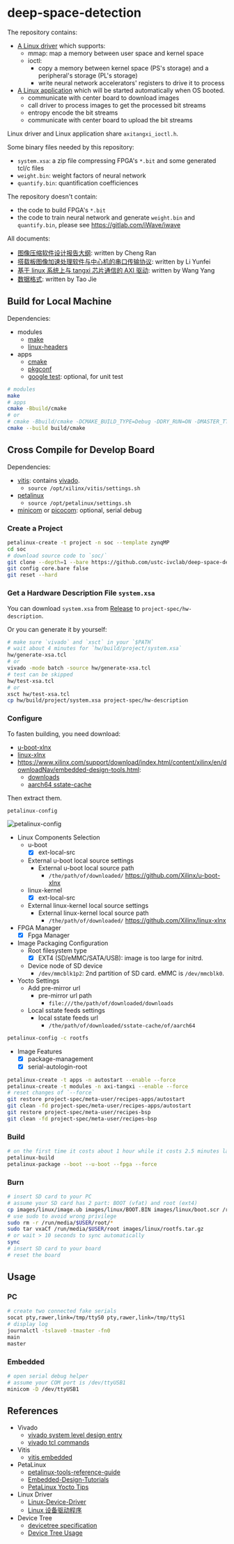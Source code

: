 # deep-space-detection

The repository contains:

- [A Linux driver](project-spec/meta-user/recipes-modules) which supports:
  - mmap: map a memory between user space and kernel space
  - ioctl:
    - copy a memory between kernel space (PS's storage) and a peripheral's
      storage (PL's storage)
    - write neural network accelerators' registers to drive it to process
- [A Linux application](project-spec/meta-user/recipes-apps) which
  will be started automatically when OS booted.
  - communicate with center board to download images
  - call driver to process images to get the processed bit streams
  - entropy encode the bit streams
  - communicate with center board to upload the bit streams

Linux driver and Linux application share `axitangxi_ioctl.h`.

Some binary files needed by this repository:

- `system.xsa`: a zip file compressing FPGA's `*.bit` and some generated tcl/c files
- `weight.bin`: weight factors of neural network
- `quantify.bin`: quantification coefficiences

The repository doesn't contain:

- the code to build FPGA's `*.bit`
- the code to train neural network and generate `weight.bin` and
  `quantify.bin`, please see <https://gitlab.com/iWave/iwave>

All documents:

- [图像压缩软件设计报告大纲](docs/resources/design-report.md): written by Cheng Ran
- [搭载板图像加速处理软件与中心机的串口传输协议](docs/resources/serial-transmission-protocol.md):
  written by Li Yunfei
- [基于 linux 系统上与 tangxi 芯片通信的 AXI 驱动](docs/resources/build.md): written by Wang Yang
- [数据格式](docs/resources/format.md): written by Tao Jie

## Build for Local Machine

Dependencies:

- modules
  - [make](https://www.gnu.org/software/make)
  - [linux-headers](https://archlinux.org/packages/core/x86_64/linux-headers)
- apps
  - [cmake](https://cmake.org)
  - [pkgconf](https://gitea.treehouse.systems/ariadne/pkgconf)
  - [google test](https://github.com/google/googletest): optional, for unit test

<!-- markdownlint-disable MD013 -->

```sh
# modules
make
# apps
cmake -Bbuild/cmake
# or
# cmake -Bbuild/cmake -DCMAKE_BUILD_TYPE=Debug -DDRY_RUN=ON -DMASTER_TTY=/tmp/ttyS0 -DSLAVE_TTY=/tmp/ttyS1
cmake --build build/cmake
```

<!-- markdownlint-enable MD013 -->

## Cross Compile for Develop Board

Dependencies:

- [vitis](https://aur.archlinux.org/packages/vitis): contains
  [vivado](https://aur.archlinux.org/packages/vivado).
  - `source /opt/xilinx/vitis/settings.sh`
- [petalinux](https://aur.archlinux.org/packages/petalinux)
  - `source /opt/petalinux/settings.sh`
- [minicom](https://archlinux.org/packages/extra/x86_64/minicom) or
  [picocom](https://archlinux.org/packages/extra/x86_64/picocom): optional,
  serial debug

### Create a Project

<!-- markdownlint-disable MD013 -->

```sh
petalinux-create -t project -n soc --template zynqMP
cd soc
# download source code to `soc/`
git clone --depth=1 --bare https://github.com/ustc-ivclab/deep-space-detection .git
git config core.bare false
git reset --hard
```

<!-- markdownlint-enable MD013 -->

### Get a Hardware Description File `system.xsa`

You can download `system.xsa` from
[Release](https://github.com/ustc-ivclab/deep-space-detection/releases)
to `project-spec/hw-description`.

Or you can generate it by yourself:

```sh
# make sure `vivado` and `xsct` in your `$PATH`
# wait about 4 minutes for `hw/build/project/system.xsa`
hw/generate-xsa.tcl
# or
vivado -mode batch -source hw/generate-xsa.tcl
# test can be skipped
hw/test-xsa.tcl
# or
xsct hw/test-xsa.tcl
cp hw/build/project/system.xsa project-spec/hw-description
```

### Configure

To fasten building, you need download:

- [u-boot-xlnx](https://github.com/Xilinx/u-boot-xlnx/tags)
- [linux-xlnx](https://github.com/Xilinx/linux-xlnx/tags)
- <https://www.xilinx.com/support/download/index.html/content/xilinx/en/downloadNav/embedded-design-tools.html>:
  - [downloads](https://www.xilinx.com/member/forms/download/xef.html?filename=daily-downloads_2023.1_09121239.tar.gz)
  - [aarch64 sstate-cache](https://www.xilinx.com/member/forms/download/xef.html?filename=sstate_aarch64_2023.1_09121239.tar.gz)

Then extract them.

```sh
petalinux-config
```

![petalinux-config](https://github.com/ustc-ivclab/.github/assets/32936898/e0ddb510-d0fb-4db8-92aa-d6feac9da9db)

- Linux Components Selection
  - u-boot
    - [x] ext-local-src
  - External u-boot local source settings
    - External u-boot local source path
      - `/the/path/of/downloaded/` <https://github.com/Xilinx/u-boot-xlnx>
  - linux-kernel
    - [x] ext-local-src
  - External linux-kernel local source settings
    - External linux-kernel local source path
      - `/the/path/of/downloaded/` <https://github.com/Xilinx/linux-xlnx>
- FPGA Manager
  - [x] Fpga Manager
- Image Packaging Configuration
  - Root filesystem type
    - [x] EXT4 (SD/eMMC/SATA/USB): image is too large for initrd.
  - Device node of SD device
    - `/dev/mmcblk1p2`: 2nd partition of SD card. eMMC is `/dev/mmcblk0`.
- Yocto Settings
  - Add pre-mirror url
    - pre-mirror url path
      - `file:///the/path/of/downloaded/downloads`
  - Local sstate feeds settings
    - local sstate feeds url
      - `/the/path/of/downloaded/sstate-cache/of/aarch64`

```sh
petalinux-config -c rootfs
```

- Image Features
  - [x] package-management
  - [x] serial-autologin-root

```sh
petalinux-create -t apps -n autostart --enable --force
petalinux-create -t modules -n axi-tangxi --enable --force
# reset changes of `--force`
git restore project-spec/meta-user/recipes-apps/autostart
git clean -fd project-spec/meta-user/recipes-apps/autostart
git restore project-spec/meta-user/recipes-bsp
git clean -fd project-spec/meta-user/recipes-bsp
```

### Build

```sh
# on the first time it costs about 1 hour while it costs 2.5 minutes later
petalinux-build
petalinux-package --boot --u-boot --fpga --force
```

### Burn

```sh
# insert SD card to your PC
# assume your SD card has 2 part: BOOT (vfat) and root (ext4)
cp images/linux/image.ub images/linux/BOOT.BIN images/linux/boot.scr /run/media/$USER/BOOT
# use sudo to avoid wrong privilege
sudo rm -r /run/media/$USER/root/*
sudo tar vxaCf /run/media/$USER/root images/linux/rootfs.tar.gz
# or wait > 10 seconds to sync automatically
sync
# insert SD card to your board
# reset the board
```

## Usage

### PC

```sh
# create two connected fake serials
socat pty,rawer,link=/tmp/ttyS0 pty,rawer,link=/tmp/ttyS1
# display log
journalctl -tslave0 -tmaster -fn0
main
master
```

### Embedded

```sh
# open serial debug helper
# assume your COM port is /dev/ttyUSB1
minicom -D /dev/ttyUSB1
```

## References

- Vivado
  - [vivado system level design entry](https://docs.xilinx.com/r/en-US/ug895-vivado-system-level-design-entry)
  - [vivado tcl commands](https://docs.xilinx.com/r/en-US/ug835-vivado-tcl-commands)
- Vitis
  - [vitis embedded](https://docs.xilinx.com/r/en-US/ug1400-vitis-embedded)
- PetaLinux
  - [petalinux-tools-reference-guide](https://docs.xilinx.com/r/en-US/ug1144-petalinux-tools-reference-guide/Menuconfig-Corruption-for-Kernel-and-U-Boot)
  - [Embedded-Design-Tutorials](https://xilinx.github.io/Embedded-Design-Tutorials/docs/2021.2/build/html/docs/Introduction/ZynqMPSoC-EDT/1-introduction.html)
  - [PetaLinux Yocto Tips](https://xilinx-wiki.atlassian.net/wiki/spaces/A/pages/18842475/PetaLinux+Yocto+Tips)
- Linux Driver
  - [Linux-Device-Driver](https://github.com/d0u9/Linux-Device-Driver)
  - [Linux 设备驱动程序](<https://github.com/stelectronic/doc/blob/master/Linux%E8%AE%BE%E5%A4%87%E9%A9%B1%E5%8A%A8%E7%A8%8B%E5%BA%8F(%E4%B8%AD%E6%96%87%E7%89%88%E7%AC%AC%E4%B8%89%E7%89%88%E5%AE%8C%E7%BE%8E%E7%BC%96%E8%BE%91%E5%B8%A6%E4%BA%8C%E7%BA%A7%E4%B9%A6%E7%AD%BE).pdf>)
- Device Tree
  - [devicetree specification](https://devicetree-specification.readthedocs.io/)
  - [Device Tree Usage](https://elinux.org/Device_Tree_Usage)
